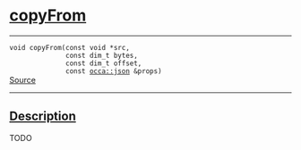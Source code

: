 
<h1 id="copy-from">
 <a href="#/api/memory/copyFrom" class="anchor">
   <span>copyFrom</span>
  </a>
</h1>

<div class="signature">
  <hr>

  
  <div class="definition-container">
    <div class="definition">
      <code><span class="token keyword">void</span> copyFrom(<span class="token keyword">const</span> <span class="token keyword">void</span> *src,
              <span class="token keyword">const</span> <span class="token keyword">dim_t</span> bytes,
              <span class="token keyword">const</span> <span class="token keyword">dim_t</span> offset,
              <span class="token keyword">const</span> <a href="/api/json/">occa::json</a> &props)</code>
      <div class="flex-spacing"></div>
      <a href="https://github.com/libocca/occa/blob/b37a03f7/include/occa/core/memory.hpp#L177" target="_blank">Source</a>
    </div>
    
  </div>


  <hr>
</div>


<h2 id="description">
 <a href="#/api/memory/copyFrom?id=description" class="anchor">
   <span>Description</span>
  </a>
</h2>

TODO
